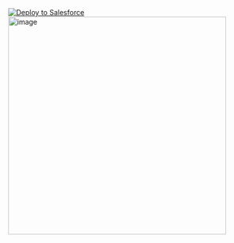 <a href="https://githubsfdeploy.herokuapp.com">
  <img alt="Deploy to Salesforce"
       src="https://raw.githubusercontent.com/afawcett/githubsfdeploy/master/deploy.png">
</a>

<img width="439" alt="image" src="https://github.com/effordDev/sf-self-registration/assets/36901822/30e7e3ce-25ca-4076-b9e0-1db10536edcc">
